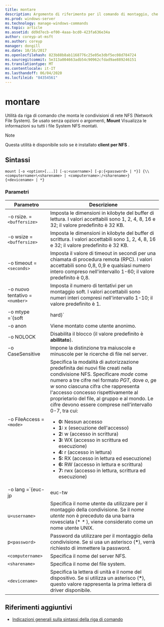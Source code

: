 ```yaml
---
title: montare
description: Argomento di riferimento per il comando di montaggio, che consente di montare condivisioni di rete NFS (Network File System).
ms.prod: windows-server
ms.technology: manage-windows-commands
ms.topic: article
ms.assetid: dd9d7ecb-ef00-4aaa-bcd0-423fa636e34a
author: coreyp-at-msft
ms.author: coreyp
manager: dongill
ms.date: 10/16/2017
ms.openlocfilehash: 823b88b8ab1168776c25e05e3dbf5ec08d784724
ms.sourcegitcommit: 5e313a004663adb54c90962cfdad9ae889246151
ms.translationtype: MT
ms.contentlocale: it-IT
ms.lasthandoff: 06/04/2020
ms.locfileid: "84354561"
---
```

# <a name="mount"></a>montare

Utilità da riga di comando che monta le condivisioni di rete NFS (Network File System). Se usato senza opzioni o argomenti, **Mount** Visualizza le informazioni su tutti i file System NFS montati.

> [!NOTE]
> Questa utilità è disponibile solo se è installato **client per NFS** .

## <a name="syntax"></a>Sintassi

```
mount [-o <option>[...]] [-u:<username>] [-p:{<password> | *}] {\\<computername>\<sharename> | <computername>:/<sharename>} {<devicename> | *}
```

### <a name="parameters"></a>Parametri

| Parametro  | Descrizione |
| ---------- | ----------- |
| -o rsize. =`<buffersize>` | Imposta le dimensioni in kilobyte del buffer di lettura. I valori accettabili sono 1, 2, 4, 8, 16 e 32; il valore predefinito è 32 KB. |
| -o wsize =`<buffersize>` | Imposta le dimensioni in kilobyte del buffer di scrittura. I valori accettabili sono 1, 2, 4, 8, 16 e 32; il valore predefinito è 32 KB. |
| -o timeout =`<seconds>` | Imposta il valore di timeout in secondi per una chiamata di procedura remota (RPC). I valori accettabili sono 0,8, 0,9 e qualsiasi numero intero compreso nell'intervallo 1-60; il valore predefinito è 0,8. |
| -o nuovo tentativo =`<number>` | Imposta il numero di tentativi per un montaggio soft. I valori accettabili sono numeri interi compresi nell'intervallo 1-10; il valore predefinito è 1. |
| -o mtype =`{soft|hard}` | Imposta il tipo di montaggio per la condivisione NFS. Per impostazione predefinita, Windows usa un montaggio soft. Il timeout del montaggio Soft è più semplice quando si verificano problemi di connessione; Tuttavia, per ridurre l'interferenza di I/O durante il riavvio del server NFS, è consigliabile usare un hard mount.|
| -o anon | Viene montato come utente anonimo. |
| -o NOLOCK | Disabilita il blocco (il valore predefinito è **abilitato**). |
| -o CaseSensitive | Impone la distinzione tra maiuscole e minuscole per le ricerche di file nel server. |
| -o FileAccess =`<mode>` | Specifica la modalità di autorizzazione predefinita dei nuovi file creati nella condivisione NFS. Specificare *mode* come numero a tre cifre nel formato *PGT*, dove *o*, *g*e *w* sono ciascuna cifra che rappresenta l'accesso concesso rispettivamente al proprietario del file, al gruppo e al mondo. Le cifre devono essere comprese nell'intervallo 0-7, tra cui:<ul><li>**0:** Nessun accesso</li><li>**1:** x (esecuzione dell'accesso)</li><li>**2:** w (accesso in scrittura)</li><li>**3:** WX (accesso in scrittura ed esecuzione)</li><li>**4:** r (accesso in lettura)</li><li>**5:** RX (accesso in lettura ed esecuzione)</li><li>**6:** RW (accesso in lettura e scrittura)</li><li>**7:** rwx (accesso in lettura, scrittura ed esecuzione)</li></ul> |
| -o lang =`{euc-jp|euc-tw|euc-kr|shift-jis|Big5|Ksc5601|Gb2312-80|Ansi)` | Specifica la codifica della lingua da configurare in una condivisione NFS. È possibile utilizzare una sola lingua nella condivisione. Questo valore può includere uno dei valori seguenti:<ul><li>**EUC-JP:** Giapponese</li><li>**EUC-TW:** Cinese</li><li>**EUC-KR:** Coreano</li><li>**MAIUSC-JIS:** Giapponese</li><li>**Big5:** Cinese</li><li>**Ksc5601:** Coreano</li><li>**GB2312-80:** Cinese semplificato</li><li>**ANSI:** Con codifica ANSI</li></ul> |
| u`<username>` | Specifica il nome utente da utilizzare per il montaggio della condivisione. Se il *nome utente* non è preceduto da una barra rovesciata (* *\** ), viene considerato come un nome utente UNIX. |
| p`<password>` | Password da utilizzare per il montaggio della condivisione. Se si usa un asterisco (**&#42;**), verrà richiesto di immettere la password. |
| `<computername>` | Specifica il nome del server NFS. |
| `<sharename>` | Specifica il nome del file system. |
| `<devicename>` | Specifica la lettera di unità e il nome del dispositivo. Se si utilizza un asterisco (**&#42;**), questo valore rappresenta la prima lettera di driver disponibile. |

## <a name="additional-references"></a>Riferimenti aggiuntivi

- [Indicazioni generali sulla sintassi della riga di comando](command-line-syntax-key.md)
